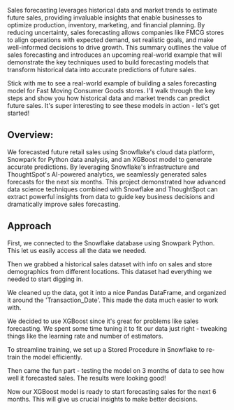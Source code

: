 Sales forecasting leverages historical data and market trends to estimate future sales, providing invaluable insights that enable businesses to optimize production, inventory, marketing, and financial planning. By reducing uncertainty, sales forecasting allows companies like FMCG stores to align operations with expected demand, set realistic goals, and make well-informed decisions to drive growth. This summary outlines the value of sales forecasting and introduces an upcoming real-world example that will demonstrate the key techniques used to build forecasting models that transform historical data into accurate predictions of future sales.

Stick with me to see a real-world example of building a sales forecasting model for Fast Moving Consumer Goods stores. I'll walk through the key steps and show you how historical data and market trends can predict future sales. It's super interesting to see these models in action - let's get started!


## Overview:
We forecasted future retail sales using Snowflake's cloud data platform, Snowpark for Python data analysis, and an XGBoost model to generate accurate predictions. By leveraging Snowflake's infrastructure and ThoughtSpot's AI-powered analytics, we seamlessly generated sales forecasts for the next six months. This project demonstrated how advanced data science techniques combined with Snowflake and ThoughtSpot can extract powerful insights from data to guide key business decisions and dramatically improve sales forecasting.

## Approach
First, we connected to the Snowflake database using Snowpark Python. This let us easily access all the data we needed.

Then we grabbed a historical sales dataset with info on sales and store demographics from different locations. This dataset had everything we needed to start digging in.

We cleaned up the data, got it into a nice Pandas DataFrame, and organized it around the 'Transaction_Date'. This made the data much easier to work with.

We decided to use XGBoost since it's great for problems like sales forecasting. We spent some time tuning it to fit our data just right - tweaking things like the learning rate and number of estimators.

To streamline training, we set up a Stored Procedure in Snowflake to re-train the model efficiently.

Then came the fun part - testing the model on 3 months of data to see how well it forecasted sales. The results were looking good!

Now our XGBoost model is ready to start forecasting sales for the next 6 months. This will give us crucial insights to make better decisions.
